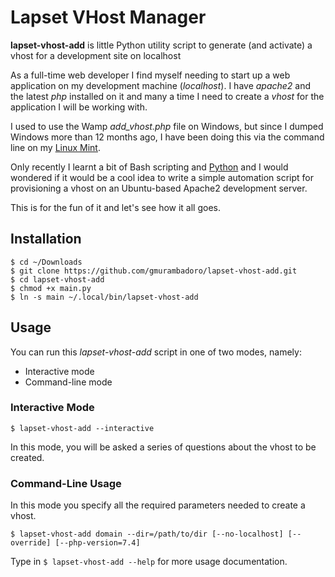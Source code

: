 # Lapset VHost Manager

**lapset-vhost-add** is little Python utility script to generate (and activate) a vhost for a development site on localhost

As a full-time web developer I find myself needing to start up a web application on my development machine (*localhost*). I have *apache2* and the latest *php* installed on it and many a time I need to create a *vhost* for the application I will be working with.

I used to use the Wamp *add_vhost.php* file on Windows, but since I dumped Windows more than 12 months ago, I have been doing this via the command line on my [Linux Mint](https://www.linuxmint.com).

Only recently I learnt a bit of Bash scripting and [Python](https://python.org) and I would wondered if it would be a cool idea to write a simple automation script for provisioning a vhost on an Ubuntu-based Apache2 development server.

This is for the fun of it and let's see how it all goes.

## Installation

```
$ cd ~/Downloads
$ git clone https://github.com/gmurambadoro/lapset-vhost-add.git
$ cd lapset-vhost-add
$ chmod +x main.py
$ ln -s main ~/.local/bin/lapset-vhost-add
```

## Usage

You can run this *lapset-vhost-add* script in one of two modes, namely:

* Interactive mode
* Command-line mode

### Interactive Mode

```
$ lapset-vhost-add --interactive
```

In this mode, you will be asked a series of questions about the vhost to be created.

### Command-Line Usage

In this mode you specify all the required parameters needed to create a vhost.

```
$ lapset-vhost-add domain --dir=/path/to/dir [--no-localhost] [--override] [--php-version=7.4]
```

Type in `$ lapset-vhost-add --help` for more usage documentation.

